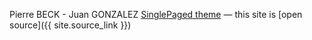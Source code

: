 

Pierre BECK - Juan GONZALEZ
[SinglePaged theme](https://github.com/t413/SinglePaged)
&mdash;
this site is [open source]({{ site.source_link }})

